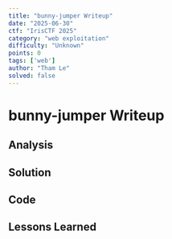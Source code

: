 ```yaml
---
title: "bunny-jumper Writeup"
date: "2025-06-30"
ctf: "IrisCTF 2025"
category: "web exploitation"
difficulty: "Unknown"
points: 0
tags: ['web']
author: "Tham Le"
solved: false
---
```


# bunny-jumper Writeup

## Analysis

## Solution

## Code

## Lessons Learned
